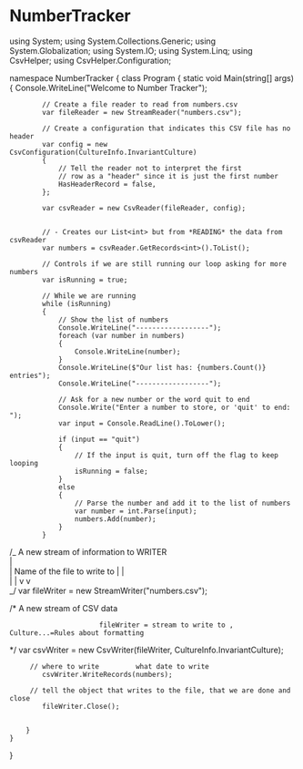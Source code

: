 # NumberTracker

using System;
using System.Collections.Generic;
using System.Globalization;
using System.IO;
using System.Linq;
using CsvHelper;
using CsvHelper.Configuration;

namespace NumberTracker
{
class Program
{
static void Main(string[] args)
{
Console.WriteLine("Welcome to Number Tracker");

            // Create a file reader to read from numbers.csv
            var fileReader = new StreamReader("numbers.csv");

            // Create a configuration that indicates this CSV file has no header
            var config = new CsvConfiguration(CultureInfo.InvariantCulture)
            {
                // Tell the reader not to interpret the first
                // row as a "header" since it is just the first number
                HasHeaderRecord = false,
            };

            var csvReader = new CsvReader(fileReader, config);


            // - Creates our List<int> but from *READING* the data from csvReader
            var numbers = csvReader.GetRecords<int>().ToList();

            // Controls if we are still running our loop asking for more numbers
            var isRunning = true;

            // While we are running
            while (isRunning)
            {
                // Show the list of numbers
                Console.WriteLine("------------------");
                foreach (var number in numbers)
                {
                    Console.WriteLine(number);
                }
                Console.WriteLine($"Our list has: {numbers.Count()} entries");
                Console.WriteLine("------------------");

                // Ask for a new number or the word quit to end
                Console.Write("Enter a number to store, or 'quit' to end: ");
                var input = Console.ReadLine().ToLower();

                if (input == "quit")
                {
                    // If the input is quit, turn off the flag to keep looping
                    isRunning = false;
                }
                else
                {
                    // Parse the number and add it to the list of numbers
                    var number = int.Parse(input);
                    numbers.Add(number);
                }
            }

/_ A new stream of information to WRITER  
 |  
 | Name of the file to write to
| |  
 | |
v v  
_/
var fileWriter = new StreamWriter("numbers.csv");

/\* A new stream of CSV data

                          fileWriter = stream to write to , Culture...=Rules about formatting

\*/
var csvWriter = new CsvWriter(fileWriter, CultureInfo.InvariantCulture);

         // where to write         what date to write
            csvWriter.WriteRecords(numbers);

         // tell the object that writes to the file, that we are done and close
            fileWriter.Close();


        }
    }

}
